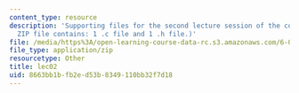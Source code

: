 ```yaml
---
content_type: resource
description: 'Supporting files for the second lecture session of the course.  (This
  ZIP file contains: 1 .c file and 1 .h file.)'
file: /media/https%3A/open-learning-course-data-rc.s3.amazonaws.com/6-088-introduction-to-c-memory-management-and-c-object-oriented-programming-january-iap-2010/8663bb1bfb2ed53b8349110bb32f7d18_lec02.zip
file_type: application/zip
resourcetype: Other
title: lec02
uid: 8663bb1b-fb2e-d53b-8349-110bb32f7d18
---
```

